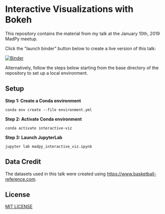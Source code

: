# Interactive Visualizations with Bokeh

This repository contains the material from my talk at the January 10th, 2019 MadPy meetup.

Click the "launch binder" button below to create a live version of this talk:

[![Binder](https://mybinder.org/badge_logo.svg)](https://mybinder.org/v2/gh/zdgriffith/madpy-interactive-viz/master?filepath=madpy_interactive_viz.ipynb)

Alternatively, follow the steps below starting from the base directory of the repository to set up a local environment.


## Setup

**Step 1: Create a Conda environment**

```terminal
conda env create --file environment.yml
```

**Step 2: Activate Conda environment**

```terminal
conda activate interactive-viz
```

**Step 3: Launch JupyterLab**

```terminal
jupyter lab madpy_interactive_viz.ipynb
```

## Data Credit
The datasets used in this talk were created using https://www.basketball-reference.com.

## License

[MIT LICENSE](LICENSE)

